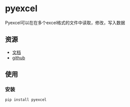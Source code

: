 # pyexcel

Pyexcel可以在在多个excel格式的文件中读取，修改，写入数据

## 资源

* [文档](http://docs.pyexcel.org/en/latest/)
* [github](https://github.com/pyexcel/pyexcel)

## 使用

### 安装

```shell
pip install pyexcel
```
